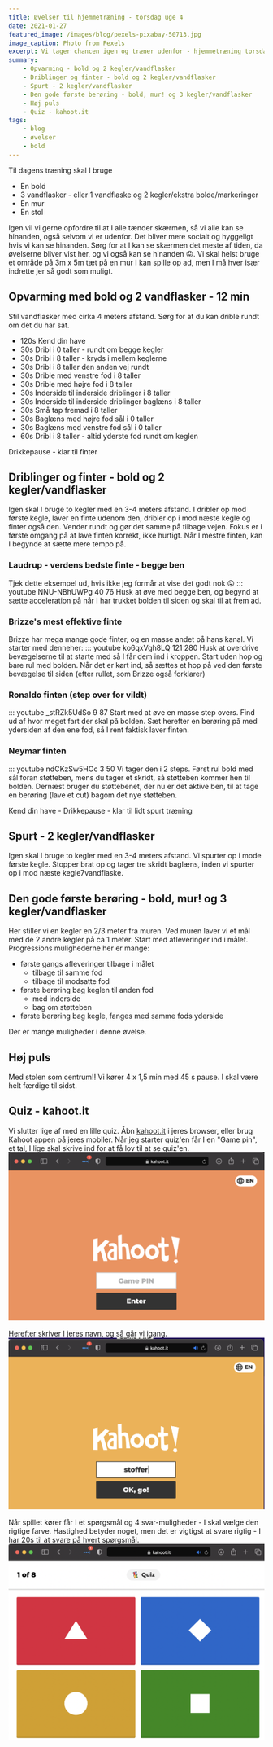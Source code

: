 ```yaml
---
title: Øvelser til hjemmetræning - torsdag uge 4
date: 2021-01-27
featured_image: /images/blog/pexels-pixabay-50713.jpg
image_caption: Photo from Pexels
excerpt: Vi tager chancen igen og træner udenfor - hjemmetræning torsdag uge 4
summary: 
    - Opvarming - bold og 2 kegler/vandflasker
    - Driblinger og finter - bold og 2 kegler/vandflasker
    - Spurt - 2 kegler/vandflasker
    - Den gode første berøring - bold, mur! og 3 kegler/vandflasker
    - Høj puls
    - Quiz - kahoot.it
tags:
    - blog
    - øvelser
    - bold
---
```


Til dagens træning skal I bruge
 - En bold
 - 3 vandflasker - eller 1 vandflaske og 2 kegler/ekstra bolde/markeringer
 - En mur
 - En stol

Igen vil vi gerne opfordre til at I alle tænder skærmen, så vi alle kan se hinanden, også selvom vi er udenfor. Det bliver mere socialt og hyggeligt hvis vi kan se hinanden.
Sørg for at I kan se skærmen det meste af tiden, da øvelserne bliver vist her, og vi også kan se hinanden 😛.
Vi skal helst bruge et område på 3m x 5m tæt på en mur I kan spille op ad, men I må hver især indrette jer så godt som muligt.

## Opvarming med bold og 2 vandflasker - 12 min
Stil vandflasker med cirka 4 meters afstand. Sørg for at du kan drible rundt om det du har sat.
 - 120s Kend din have
 - 30s Dribl i 0 taller - rundt om begge kegler
 - 30s Dribl i 8 taller - kryds i mellem keglerne
 - 30s Dribl i 8 taller den anden vej rundt
 - 30s Drible med venstre fod i 8 taller
 - 30s Drible med højre fod i 8 taller
 - 30s Inderside til inderside driblinger i 8 taller
 - 30s Inderside til inderside driblinger baglæns i 8 taller
 - 30s Små tap fremad i 8 taller
 - 30s Baglæns med højre fod sål i 0 taller
 - 30s Baglæns med venstre fod sål i 0 taller
 - 60s Dribl i 8 taller - altid yderste fod rundt om keglen

Drikkepause - klar til finter

## Driblinger og finter - bold og 2 kegler/vandflasker
Igen skal I bruge to kegler med en 3-4 meters afstand. I dribler op mod første kegle, laver en finte udenom den, dribler op i mod næste kegle og finter også den. Vender rundt og gør det samme på tilbage vejen. Fokus er i første omgang på at lave finten korrekt, ikke hurtigt. Når I mestre finten, kan I begynde at sætte mere tempo på.

### Laudrup - verdens bedste finte - begge ben
Tjek dette eksempel ud, hvis ikke jeg formår at vise det godt nok 😛
::: youtube NNU-NBhUWPg 40 76
Husk at øve med begge ben, og begynd at sætte acceleration på når I har trukket bolden til siden og skal til at frem ad.

### Brizze's mest effektive finte
Brizze har mega mange gode finter, og en masse andet på hans kanal.
Vi starter med denneher:
::: youtube ko6qxVgh8LQ 121 280
Husk at overdrive bevægelserne til at starte med så I får dem ind i kroppen. Start uden hop og bare rul med bolden. Når det er kørt ind, så sættes et hop på ved den første bevægelse til siden (efter rullet, som Brizze også forklarer)

### Ronaldo finten (step over for vildt)
::: youtube _stRZk5UdSo 9 87
Start med at øve en masse step overs. Find ud af hvor meget fart der skal på bolden. Sæt herefter en berøring på med ydersiden af den ene fod, så I rent faktisk laver finten.

### Neymar finten
::: youtube ndCKzSw5HOc 3 50
Vi tager den i 2 steps. Først rul bold med sål foran støtteben, mens du tager et skridt, så støtteben kommer hen til bolden. Dernæst bruger du støttebenet, der nu er det aktive ben, til at tage en berøring (lave et cut) bagom det nye støtteben.

Kend din have - Drikkepause - klar til lidt spurt træning

## Spurt - 2 kegler/vandflasker
Igen skal I bruge to kegler med en 3-4 meters afstand. Vi spurter op i mode første kegle. Stopper brat op og tager tre skridt baglæns, inden vi spurter op i mod næste kegle7vandflaske.

## Den gode første berøring - bold, mur! og 3 kegler/vandflasker
Her stiller vi en kegler en 2/3 meter fra muren. Ved muren laver vi et mål med de 2 andre kegler på ca 1 meter. Start med afleveringer ind i målet. 
Progressions mulighederne her er mange:
 - første gangs afleveringer tilbage i målet
   - tilbage til samme fod
   - tilbage til modsatte fod
 - første berøring bag keglen til anden fod
   - med inderside
   - bag om støtteben
 - første berøring bag kegle, fanges med samme fods yderside
 
Der er mange muligheder i denne øvelse.

## Høj puls
Med stolen som centrum!! Vi kører 4 x 1,5 min med 45 s pause. I skal være helt færdige til sidst.

## Quiz - kahoot.it
Vi slutter lige af med en lille quiz. Åbn [kahoot.it](https://kahoot.it) i jeres browser, eller brug Kahoot appen på jeres mobiler. Når jeg starter quiz'en får I en "Game pin", et tal, I lige skal skrive ind for at få lov til at se quiz'en. 
![Kahoot Game Pin](/images/kahoot_game_pin.png "Enter Kahoot Game Pin")

Herefter skriver I jeres navn, og så går vi igang.
![Kahoot Nickname](/images/kahoot_nickname.png "Enter Kahoot nickname")

Når spillet kører får I et spørgsmål og 4 svar-muligheder - I skal vælge den rigtige farve. Hastighed betyder noget, men det er vigtigst at svare rigtig - I har 20s til at svare på hvert spørgsmål.
![Kahoot Choose answer](/images/kahoot_options.png "Choose correct Kahoot answer option")


